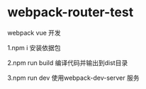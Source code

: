 # webpack-router-test
webpack vue 开发

1.npm i 安装依据包

2.npm run build 编译代码并输出到dist目录

3.npm run dev 使用webpack-dev-server 服务
